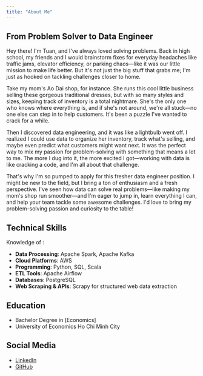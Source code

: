 ```yaml
---
title: "About Me"
---
```


## From Problem Solver to Data Engineer
Hey there! I'm Tuan, and I've always loved solving problems. Back in high school, my friends and I would brainstorm fixes for everyday headaches like traffic jams, elevator efficiency, or parking chaos—like it was our little mission to make life better. But it's not just the big stuff that grabs me; I'm just as hooked on tackling challenges closer to home.


Take my mom's Ao Dai shop, for instance. She runs this cool little business selling these gorgeous traditional dresses, but with so many styles and sizes, keeping track of inventory is a total nightmare. She's the only one who knows where everything is, and if she's not around, we're all stuck—no one else can step in to help customers. It's been a puzzle I've wanted to crack for a while.


Then I discovered data engineering, and it was like a lightbulb went off. I realized I could use data to organize her inventory, track what's selling, and maybe even predict what customers might want next. It was the perfect way to mix my passion for problem-solving with something that means a lot to me. The more I dug into it, the more excited I got—working with data is like cracking a code, and I'm all about that challenge.


That's why I'm so pumped to apply for this fresher data engineer position. I might be new to the field, but I bring a ton of enthusiasm and a fresh perspective. I've seen how data can solve real problems—like making my mom's shop run smoother—and I'm eager to jump in, learn everything I can, and help your team tackle some awesome challenges. I'd love to bring my problem-solving passion and curiosity to the table!


## Technical Skills
Knowledge of :
- **Data Processing**: Apache Spark, Apache Kafka
- **Cloud Platforms**: AWS
- **Programming**: Python, SQL, Scala
- **ETL Tools**: Apache Airflow
- **Databases**: PostgreSQL
- **Web Scraping & APIs**: Scrapy for structured web data extraction
 

## Education
- Bachelor Degree in [Economics]
- University of Economics Ho Chi Minh City

## Social Media
- [LinkedIn](https://www.linkedin.com/in/tuan-nguyen-hoang-139b5b249/)
- [GitHub](https://github.com/VNonTOP-DE)